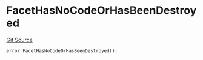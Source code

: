 # FacetHasNoCodeOrHasBeenDestroyed
[Git Source](https://github.com/thrackle-io/tron/blob/cdd8e2f67a86060a2d8df603fb8469f17f75b3ca/src/protocol/economic/ruleProcessor/RuleProcessorDiamond.sol)


```solidity
error FacetHasNoCodeOrHasBeenDestroyed();
```

